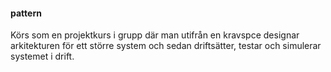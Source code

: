 #### pattern

Körs som en projektkurs i grupp där man utifrån en kravspce designar arkitekturen för ett större system och sedan driftsätter, testar och simulerar systemet i drift.
